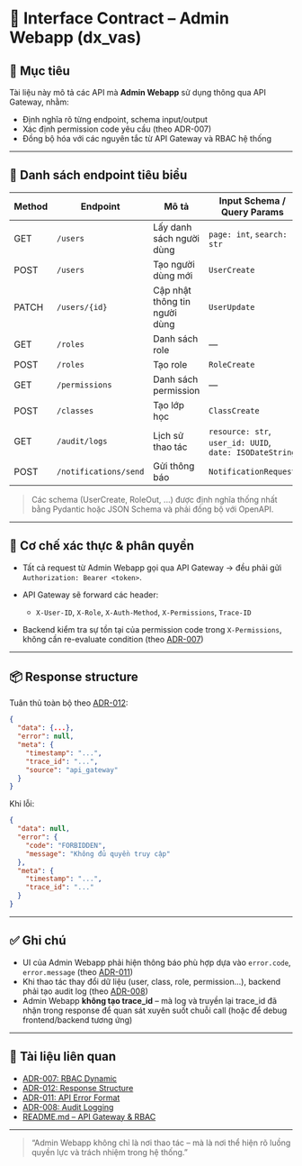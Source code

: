 # 📘 Interface Contract – Admin Webapp (dx\_vas)

## 🧭 Mục tiêu

Tài liệu này mô tả các API mà **Admin Webapp** sử dụng thông qua API Gateway, nhằm:

* Định nghĩa rõ từng endpoint, schema input/output
* Xác định permission code yêu cầu (theo ADR-007)
* Đồng bộ hóa với các nguyên tắc từ API Gateway và RBAC hệ thống

---

## 🧩 Danh sách endpoint tiêu biểu

| Method | Endpoint              | Mô tả                         | Input Schema / Query Params                             | Output Schema         | Permission Code         |
| ------ | --------------------- | ----------------------------- | ------------------------------------------------------- | --------------------- | ----------------------- |
| GET    | `/users`              | Lấy danh sách người dùng      | `page: int`, `search: str`                              | `List[UserOut]`       | `VIEW_USER_ALL`         |
| POST   | `/users`              | Tạo người dùng mới            | `UserCreate`                                            | `UserOut`             | `CREATE_USER`           |
| PATCH  | `/users/{id}`         | Cập nhật thông tin người dùng | `UserUpdate`                                            | `UserOut`             | `EDIT_USER`             |
| GET    | `/roles`              | Danh sách role                | —                                                       | `List[RoleOut]`       | `VIEW_ROLE_ALL`         |
| POST   | `/roles`              | Tạo role                      | `RoleCreate`                                            | `RoleOut`             | `CREATE_ROLE`           |
| GET    | `/permissions`        | Danh sách permission          | —                                                       | `List[PermissionOut]` | `VIEW_PERMISSION_ALL`   |
| POST   | `/classes`            | Tạo lớp học                   | `ClassCreate`                                           | `ClassOut`            | `CREATE_CLASS`          |
| GET    | `/audit/logs`         | Lịch sử thao tác              | `resource: str`, `user_id: UUID`, `date: ISODateString` | `List[AuditLogOut]`   | `VIEW_AUDIT_LOG`        |
| POST   | `/notifications/send` | Gửi thông báo                 | `NotificationRequest`                                   | `NotificationResult`  | `SEND_NOTIFICATION_ALL` |

> Các schema (UserCreate, RoleOut, ...) được định nghĩa thống nhất bằng Pydantic hoặc JSON Schema và phải đồng bộ với OpenAPI.

---

## 🔐 Cơ chế xác thực & phân quyền

* Tất cả request từ Admin Webapp gọi qua API Gateway → đều phải gửi `Authorization: Bearer <token>`.
* API Gateway sẽ forward các header:

  * `X-User-ID`, `X-Role`, `X-Auth-Method`, `X-Permissions`, `Trace-ID`
* Backend kiểm tra sự tồn tại của permission code trong `X-Permissions`, không cần re-evaluate condition (theo [ADR-007](../ADR/adr-007-rbac.md))

---

## 📦 Response structure

Tuân thủ toàn bộ theo [ADR-012](../ADR/adr-012-response-structure.md):

```json
{
  "data": {...},
  "error": null,
  "meta": {
    "timestamp": "...",
    "trace_id": "...",
    "source": "api_gateway"
  }
}
```

Khi lỗi:

```json
{
  "data": null,
  "error": {
    "code": "FORBIDDEN",
    "message": "Không đủ quyền truy cập"
  },
  "meta": {
    "timestamp": "...",
    "trace_id": "..."
  }
}
```

---

## ✅ Ghi chú

* UI của Admin Webapp phải hiện thông báo phù hợp dựa vào `error.code`, `error.message` (theo [ADR-011](../ADR/adr-011-api-error-format.md))
* Khi thao tác thay đổi dữ liệu (user, class, role, permission...), backend phải tạo audit log (theo [ADR-008](../ADR/adr-008-audit-logging.md))
* Admin Webapp **không tạo trace\_id** – mà log và truyền lại trace\_id đã nhận trong response để quan sát xuyên suốt chuỗi call (hoặc để debug frontend/backend tương ứng)

---

## 📎 Tài liệu liên quan

* [ADR-007: RBAC Dynamic](../ADR/adr-007-rbac.md)
* [ADR-012: Response Structure](../ADR/adr-012-response-structure.md)
* [ADR-011: API Error Format](../ADR/adr-011-api-error-format.md)
* [ADR-008: Audit Logging](../ADR/adr-008-audit-logging.md)
* [README.md – API Gateway & RBAC](../README.md)

---

> “Admin Webapp không chỉ là nơi thao tác – mà là nơi thể hiện rõ luồng quyền lực và trách nhiệm trong hệ thống.”

